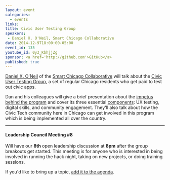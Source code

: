 ```yaml
---
layout: event
categories: 
  - events
links:
title: Civic User Testing Group
speakers: 
 - Daniel X. O'Neil, Smart Chicago Collaborative
date: 2014-12-9T18:00:00-05:00
event_id: 135
youtube_id: 0y3_KbhjjZg
sponsor: <a href='http://github.com'>GitHub</a>
published: true
---
```


[Daniel X. O'Neil](https://twitter.com/danxoneil) of the [Smart Chicago Collaborative](http://www.smartchicagocollaborative.org/) will talk about the [Civic User Testing Group](http://www.cutgroup.org/), a set of regular Chicago residents who get paid to test out civic apps.

Dan and his colleagues will give a brief presentation about the [impetus behind the program](http://www.cutgroupbook.org/2-origins/) and cover its three essential [components](http://www.cutgroupbook.org/3-components/): UX testing, digital skills, and community engagement. They'll also talk about how the Civic Tech community here in Chicago can get involved in this program which is being implemented all over the country.

---

#### Leadership Council Meeting #8

Will have our **8th** open leadership discussion at **8pm** after the group breakouts get started. This meeting is for anyone who is interested in being involved in running the hack night, taking on new projects, or doing training sessions. 

If you'd like to bring up a topic, [add it to the agenda](https://docs.google.com/document/d/1B1f9-NxCH0C1sbwQ_S21a0X8tuQHRP0CihR35E2NunE/edit#).